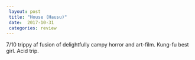 ```yaml
---
 layout: post
 title: "House (Hausu)"
 date:  2017-10-31
 categories: review 
---
```



7/10 trippy af fusion of delightfully campy horror and art-film. Kung-fu best girl. Acid trip.